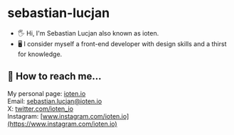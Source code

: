 # sebastian-lucjan

- 🖐️ Hi, I'm Sebastian Lucjan also known as ioten.
- 🖥️ I consider myself a front-end developer with design skills and a thirst for knowledge.

## 📖 How to reach me...
My personal page: [ioten.io](https://ioten.io)\
Email: <sebastian.lucjan@ioten.io>\
X: [twitter.com/ioten_io](https://twitter.com/ioten_io)\
Instagram: [www.instagram.com/ioten.io](https://www.instagram.com/ioten.io)
